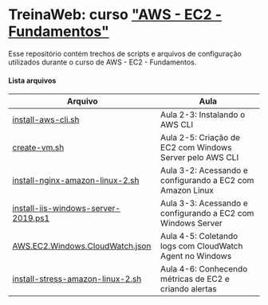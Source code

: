 # TreinaWeb: curso ["AWS - EC2 - Fundamentos"](https://www.treinaweb.com.br/curso/amazon-web-services-aws-ec2-elastic-compute-cloud-fundamentos)

Esse repositório contém trechos de scripts e arquivos de configuração utilizados durante o curso de AWS - EC2 - Fundamentos.

#### Lista arquivos
| Arquivo | Aula |
| ------ | ------ |
[install-aws-cli.sh](https://github.com/treinaweb/treinaweb-aws-ec2-fundamentos/blob/master/install-aws-cli.sh) | Aula 2-3: Instalando o AWS CLI |
[create-vm.sh](https://github.com/treinaweb/treinaweb-aws-ec2-fundamentos/blob/master/create-vm.sh) | Aula 2-5: Criação de EC2 com Windows Server pelo AWS CLI |
[install-nginx-amazon-linux-2.sh](https://github.com/treinaweb/treinaweb-aws-ec2-fundamentos/blob/master/install-nginx-amazon-linux-2.sh) | Aula 3-2: Acessando e configurando a EC2 com Amazon Linux |
[install-iis-windows-server-2019.ps1](https://github.com/treinaweb/treinaweb-aws-ec2-fundamentos/blob/master/install-iis-windows-server-2019.ps1) | Aula 3-3: Acessando e configurando a EC2 com Windows Server |
[AWS.EC2.Windows.CloudWatch.json](https://github.com/treinaweb/treinaweb-aws-ec2-fundamentos/blob/master/AWS.EC2.Windows.CloudWatch.json) | Aula 4-5: Coletando logs com CloudWatch Agent no Windows |
[install-stress-amazon-linux-2.sh](https://github.com/treinaweb/treinaweb-aws-ec2-fundamentos/blob/master/install-stress-amazon-linux-2.sh) | Aula 4-6: Conhecendo métricas de EC2 e criando alertas |
